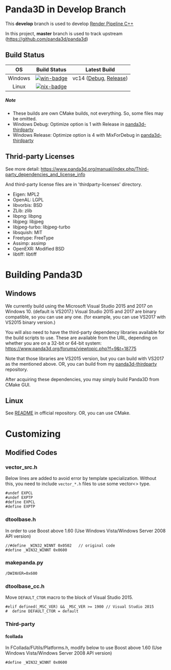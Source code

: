 # Panda3D in Develop Branch

This **develop** branch is used to develop [Render Pipeline C++](https://github.com/bluekyu/render_pipeline_cpp)

In this project, **master** branch is used to track upstream (https://github.com/panda3d/panda3d)



## Build Status

| OS       | Build Status             | Latest Build                                      |
| :------: | :----------------------: | :-----------------------------------------------: |
| Windows  | [![win-badge]][win-link] | vc14 ([Debug][win-debug], [Release][win-release]) |
| Linux    | [![nix-badge]][nix-link] |                                                   |

[win-badge]: https://ci.appveyor.com/api/projects/status/dti693iydj981tu5/branch/develop?svg=true "AppVeyor build status"
[win-link]: https://ci.appveyor.com/project/bluekyu/panda3d/branch/develop "AppVeyor build link"
[win-debug]: https://ci.appveyor.com/api/projects/bluekyu/panda3d/artifacts/panda3d.7z?branch=develop&job=Configuration%3A+Debug "Download latest build (Debug)"
[win-release]: https://ci.appveyor.com/api/projects/bluekyu/panda3d/artifacts/panda3d.7z?branch=develop&job=Configuration%3A+Release "Download latest build (Release)"
[nix-badge]: https://travis-ci.org/bluekyu/panda3d.svg?branch=develop "Travis build status"
[nix-link]: https://travis-ci.org/bluekyu/panda3d "Travis build link"

##### Note
- These builds are own CMake builds, not everything. So, some files may be omitted.
- Windows Debug: Optimize option is 1 with Release in [panda3d-thirdparty](https://github.com/bluekyu/panda3d-thirdparty)
- Windows Release: Optimize option is 4 with MixForDebug in [panda3d-thirdparty](https://github.com/bluekyu/panda3d-thirdparty)



## Thrid-party Licenses
See more detail: https://www.panda3d.org/manual/index.php/Third-party_dependencies_and_license_info

And third-party license files are in 'thirdparty-licenses' directory.

- Eigen: MPL2
- OpenAL: LGPL
- libvorbis: BSD
- ZLib: zlib
- libpng: libpng
- libjpeg: libjpeg
- libjpeg-turbo: libjpeg-turbo
- libsquish: MIT
- Freetype: FreeType
- Assimp: assimp
- OpenEXR: Modified BSD
- libtiff: libtiff



# Building Panda3D
## Windows

We currently build using the Microsoft Visual Studio 2015 and 2017 on Windows 10. (default is VS2017.)
Visual Studio 2015 and 2017 are binary compatible, so you can use any one.
(for example, you can use VS2017 with VS2015 binary version.)

You will also need to have the third-party dependency libraries available for
the build scripts to use. These are available from the URL,
depending on whether you are on a 32-bit or 64-bit system:
https://www.panda3d.org/forums/viewtopic.php?f=9&t=18775

Note that those libraries are VS2015 version, but you can build with VS2017 as the mentioned above.
OR, you can build from my [panda3d-thirdparty](https://github.com/bluekyu/panda3d-thirdparty) repository.

After acquiring these dependencies, you may simply build Panda3D from CMake GUI.


## Linux

See [README](https://github.com/bluekyu/panda3d) in official repository. OR, you can use CMake.



# Customizing

## Modified Codes

### vector_src.h
Below lines are added to avoid error by template specialization.
Without this, you need to include `vector_*.h` files to use some vector<> type.
```
#undef EXPCL
#undef EXPTP
#define EXPCL
#define EXPTP
```

### dtoolbase.h
In order to use Boost above 1.60
(Use Windows Vista/Windows Server 2008 API version)
```
//#define _WIN32_WINNT 0x0502   // original code
#define _WIN32_WINNT 0x0600
```

### makepanda.py
```
/DWINVER=0x600
```

### dtoolbase_cc.h
Move `DEFAULT_CTOR` macro to the block of Visual Studio 2015.
```
#elif defined(_MSC_VER) && _MSC_VER >= 1900 // Visual Studio 2015
#  define DEFAULT_CTOR = default
```


### Third-party
#### fcollada
In FCollada/FUtils/Platforms.h, modify below to use Boost above 1.60
(Use Windows Vista/Windows Server 2008 API version)
```
#define _WIN32_WINNT 0x0600
```
